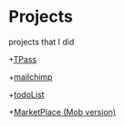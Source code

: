 # Projects
projects that I did


+[TPass](https://maxwelerning.github.io/projects/TPass/)

+[mailchimp](https://maxwelerning.github.io/projects/mailchimp/)

+[todoList](https://maxwelerning.github.io/projects/todoList/)

+[MarketPlace (Mob version)](https://maxwelerning.github.io/projects/MarketPlace/)
